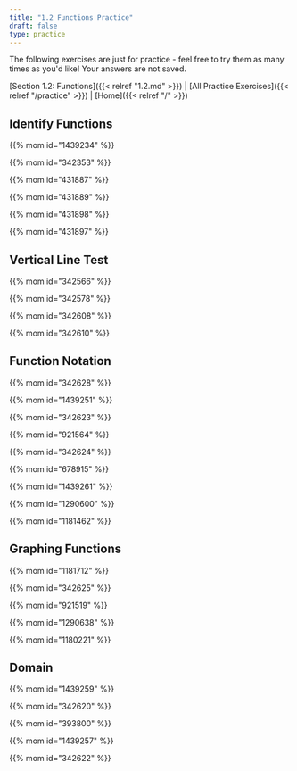 ```yaml
---
title: "1.2 Functions Practice"
draft: false
type: practice
---
```


The following exercises are just for practice - feel free to try them as many times as you'd like! Your answers are not saved.

[Section 1.2: Functions]({{< relref "1.2.md" >}}) | [All Practice Exercises]({{< relref "/practice" >}}) | [Home]({{< relref "/" >}})

## Identify Functions
{{% mom id="1439234" %}}

{{% mom id="342353" %}}

{{% mom id="431887" %}}

{{% mom id="431889" %}}

{{% mom id="431898" %}}

{{% mom id="431897" %}}

## Vertical Line Test
{{% mom id="342566" %}}

{{% mom id="342578" %}}

{{% mom id="342608" %}}

{{% mom id="342610" %}}

## Function Notation
{{% mom id="342628" %}}

{{% mom id="1439251" %}}

{{% mom id="342623" %}}

{{% mom id="921564" %}}

{{% mom id="342624" %}}

{{% mom id="678915" %}}

{{% mom id="1439261" %}}

{{% mom id="1290600" %}}

{{% mom id="1181462" %}}

## Graphing Functions
{{% mom id="1181712" %}}

{{% mom id="342625" %}}

{{% mom id="921519" %}}

{{% mom id="1290638" %}}

{{% mom id="1180221" %}}

## Domain
{{% mom id="1439259" %}}

{{% mom id="342620" %}}

{{% mom id="393800" %}}

{{% mom id="1439257" %}}

{{% mom id="342622" %}}